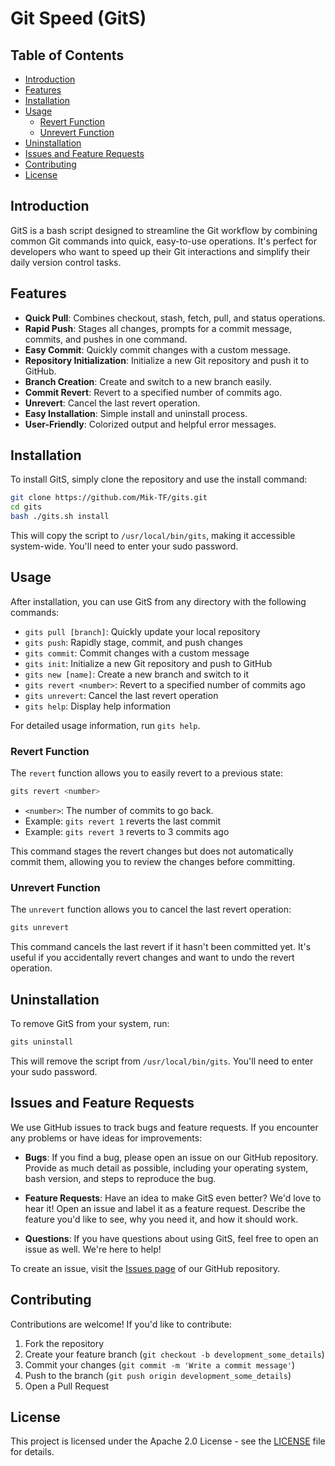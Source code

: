<h1> Git Speed (GitS) </h1>

<h2> Table of Contents</h2>

- [Introduction](#introduction)
- [Features](#features)
- [Installation](#installation)
- [Usage](#usage)
  - [Revert Function](#revert-function)
  - [Unrevert Function](#unrevert-function)
- [Uninstallation](#uninstallation)
- [Issues and Feature Requests](#issues-and-feature-requests)
- [Contributing](#contributing)
- [License](#license)

## Introduction

GitS is a bash script designed to streamline the Git workflow by combining common Git commands into quick, easy-to-use operations. It's perfect for developers who want to speed up their Git interactions and simplify their daily version control tasks.

## Features

- **Quick Pull**: Combines checkout, stash, fetch, pull, and status operations.
- **Rapid Push**: Stages all changes, prompts for a commit message, commits, and pushes in one command.
- **Easy Commit**: Quickly commit changes with a custom message.
- **Repository Initialization**: Initialize a new Git repository and push it to GitHub.
- **Branch Creation**: Create and switch to a new branch easily.
- **Commit Revert**: Revert to a specified number of commits ago.
- **Unrevert**: Cancel the last revert operation.
- **Easy Installation**: Simple install and uninstall process.
- **User-Friendly**: Colorized output and helpful error messages.

## Installation

To install GitS, simply clone the repository and use the install command:

```bash
git clone https://github.com/Mik-TF/gits.git
cd gits
bash ./gits.sh install
```

This will copy the script to `/usr/local/bin/gits`, making it accessible system-wide. You'll need to enter your sudo password.

## Usage

After installation, you can use GitS from any directory with the following commands:

- `gits pull [branch]`: Quickly update your local repository
- `gits push`: Rapidly stage, commit, and push changes
- `gits commit`: Commit changes with a custom message
- `gits init`: Initialize a new Git repository and push to GitHub
- `gits new [name]`: Create a new branch and switch to it
- `gits revert <number>`: Revert to a specified number of commits ago
- `gits unrevert`: Cancel the last revert operation
- `gits help`: Display help information

For detailed usage information, run `gits help`.

### Revert Function

The `revert` function allows you to easily revert to a previous state:

```bash
gits revert <number>
```

- `<number>`: The number of commits to go back.
- Example: `gits revert 1` reverts the last commit
- Example: `gits revert 3` reverts to 3 commits ago

This command stages the revert changes but does not automatically commit them, allowing you to review the changes before committing.

### Unrevert Function

The `unrevert` function allows you to cancel the last revert operation:

```bash
gits unrevert
```

This command cancels the last revert if it hasn't been committed yet. It's useful if you accidentally revert changes and want to undo the revert operation.

## Uninstallation

To remove GitS from your system, run:

```bash
gits uninstall
```

This will remove the script from `/usr/local/bin/gits`. You'll need to enter your sudo password.

## Issues and Feature Requests

We use GitHub issues to track bugs and feature requests. If you encounter any problems or have ideas for improvements:

- **Bugs**: If you find a bug, please open an issue on our GitHub repository. Provide as much detail as possible, including your operating system, bash version, and steps to reproduce the bug.

- **Feature Requests**: Have an idea to make GitS even better? We'd love to hear it! Open an issue and label it as a feature request. Describe the feature you'd like to see, why you need it, and how it should work.

- **Questions**: If you have questions about using GitS, feel free to open an issue as well. We're here to help!

To create an issue, visit the [Issues page](https://github.com/Mik-TF/git_speed/issues) of our GitHub repository.

## Contributing

Contributions are welcome! If you'd like to contribute:

1. Fork the repository
2. Create your feature branch (`git checkout -b development_some_details`)
3. Commit your changes (`git commit -m 'Write a commit message'`)
4. Push to the branch (`git push origin development_some_details`)
5. Open a Pull Request

## License

This project is licensed under the Apache 2.0 License - see the [LICENSE](LICENSE) file for details.